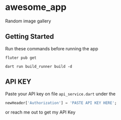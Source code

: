 # awesome_app

Random image gallery

## Getting Started

Run these commands before running the app

```shell
fluter pub get
```

```shell
dart run build_runner build -d
```

## API KEY

Paste your API key on file `api_service.dart` under the

```dart
newHeader['Authorization'] = 'PASTE API KEY HERE';
```

or reach me out to get my API Key

